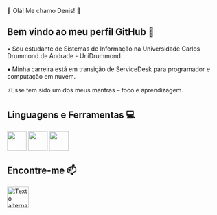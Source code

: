 📂 Olá! Me chamo Denis! 📄
## Bem vindo ao meu perfil GitHub 👋

• Sou estudante de Sistemas de Informação na Universidade Carlos Drummond de Andrade - UniDrummond.

• Minha carreira está em transição de ServiceDesk para programador e computação em nuvem.

⚡Esse tem sido um dos meus mantras – foco e aprendizagem.

<h2> Linguagens e Ferramentas 💻</h2>
<div>
  <img src="https://img.icons8.com/?size=100&id=l75OEUJkPAk4&format=png&color=000000" width="45" height="45"/>
  <img src="https://img.icons8.com/?size=100&id=VLKafOkk3sBX&format=png&color=000000" width="45" height="45"/>
  <img src="https://img.icons8.com/?size=100&id=108784&format=png&color=000000" width="45" height="45"/>
</div>

<div>
  <h2> Encontre-me 📫</h2>
</div>
<div>
  <a href="https://www.linkedin.com/in/denis-farias-it/">
  <img src="https://img.icons8.com/?size=100&id=13930&format=png&color=000000" alt="Texto alternativo" width="50" height="50"/>
</a>

</div>

